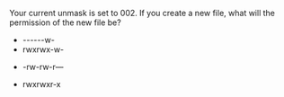 Your current unmask is set to 002. If you create a new file, what will the permission of the new file be? 

* ------w-
* rwxrwx-w-
+ -rw-rw-r—
* rwxrwxr-x
